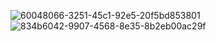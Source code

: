 ![60048066-3251-45c1-92e5-20f5bd853801](https://github.com/mahesh-lakhara/Note_app/assets/120078156/e3fa6a8e-2f5e-4235-b3d1-5ec06fef0671)
![834b6042-9907-4568-8e35-8b2eb00ac29f](https://github.com/mahesh-lakhara/Note_app/assets/120078156/f5e096ea-2b6f-4a3a-b308-c6c1dbdfa3b3)
